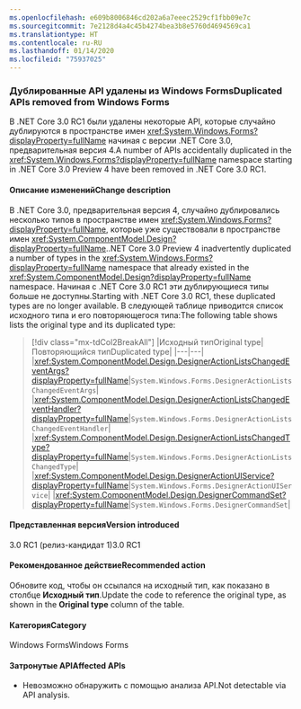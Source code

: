 ```yaml
---
ms.openlocfilehash: e609b8006846cd202a6a7eeec2529cf1fbb09e7c
ms.sourcegitcommit: 7e2128d4a4c45b4274bea3b8e5760d4694569ca1
ms.translationtype: HT
ms.contentlocale: ru-RU
ms.lasthandoff: 01/14/2020
ms.locfileid: "75937025"
---
```

### <a name="duplicated-apis-removed-from-windows-forms"></a><span data-ttu-id="84dff-101">Дублированные API удалены из Windows Forms</span><span class="sxs-lookup"><span data-stu-id="84dff-101">Duplicated APIs removed from Windows Forms</span></span>

<span data-ttu-id="84dff-102">В .NET Core 3.0 RC1 были удалены некоторые API, которые случайно дублируются в пространстве имен <xref:System.Windows.Forms?displayProperty=fullName> начиная с версии .NET Core 3.0, предварительная версия 4.</span><span class="sxs-lookup"><span data-stu-id="84dff-102">A number of APIs accidentally duplicated in the <xref:System.Windows.Forms?displayProperty=fullName> namespace starting in .NET Core 3.0 Preview 4 have been removed in .NET Core 3.0 RC1.</span></span>

#### <a name="change-description"></a><span data-ttu-id="84dff-103">Описание изменений</span><span class="sxs-lookup"><span data-stu-id="84dff-103">Change description</span></span>

<span data-ttu-id="84dff-104">В .NET Core 3.0, предварительная версия 4, случайно дублировались несколько типов в пространстве имен <xref:System.Windows.Forms?displayProperty=fullName>, которые уже существовали в пространстве имен <xref:System.ComponentModel.Design?displayProperty=fullName>.</span><span class="sxs-lookup"><span data-stu-id="84dff-104">.NET Core 3.0 Preview 4 inadvertently duplicated a number of types in the <xref:System.Windows.Forms?displayProperty=fullName> namespace that already existed in the <xref:System.ComponentModel.Design?displayProperty=fullName> namespace.</span></span> <span data-ttu-id="84dff-105">Начиная с .NET Core 3.0 RC1 эти дублирующиеся типы больше не доступны.</span><span class="sxs-lookup"><span data-stu-id="84dff-105">Starting with .NET Core 3.0 RC1, these duplicated types are no longer available.</span></span> <span data-ttu-id="84dff-106">В следующей таблице приводится список исходного типа и его повторяющегося типа:</span><span class="sxs-lookup"><span data-stu-id="84dff-106">The following table shows lists the original type and its duplicated type:</span></span>

> [!div class="mx-tdCol2BreakAll"]
> |<span data-ttu-id="84dff-107">Исходный тип</span><span class="sxs-lookup"><span data-stu-id="84dff-107">Original type</span></span>|<span data-ttu-id="84dff-108">Повторяющийся тип</span><span class="sxs-lookup"><span data-stu-id="84dff-108">Duplicated type</span></span>|
> |---|---|
> |<xref:System.ComponentModel.Design.DesignerActionListsChangedEventArgs?displayProperty=fullName>|`System.Windows.Forms.DesignerActionListsChangedEventArgs`|
> |<xref:System.ComponentModel.Design.DesignerActionListsChangedEventHandler?displayProperty=fullName>|`System.Windows.Forms.DesignerActionListsChangedEventHandler`|
> |<xref:System.ComponentModel.Design.DesignerActionListsChangedType?displayProperty=fullName>|`System.Windows.Forms.DesignerActionListsChangedType`|
> |<xref:System.ComponentModel.Design.DesignerActionUIService?displayProperty=fullName>|`System.Windows.Forms.DesignerActionUIService`|
> |<xref:System.ComponentModel.Design.DesignerCommandSet?displayProperty=fullName>|`System.Windows.Forms.DesignerCommandSet`|

#### <a name="version-introduced"></a><span data-ttu-id="84dff-109">Представленная версия</span><span class="sxs-lookup"><span data-stu-id="84dff-109">Version introduced</span></span>

<span data-ttu-id="84dff-110">3.0 RC1 (релиз-кандидат 1)</span><span class="sxs-lookup"><span data-stu-id="84dff-110">3.0 RC1</span></span>

#### <a name="recommended-action"></a><span data-ttu-id="84dff-111">Рекомендованное действие</span><span class="sxs-lookup"><span data-stu-id="84dff-111">Recommended action</span></span>

<span data-ttu-id="84dff-112">Обновите код, чтобы он ссылался на исходный тип, как показано в столбце **Исходный тип**.</span><span class="sxs-lookup"><span data-stu-id="84dff-112">Update the code to reference the original type, as shown in the **Original type** column of the table.</span></span>

#### <a name="category"></a><span data-ttu-id="84dff-113">Категория</span><span class="sxs-lookup"><span data-stu-id="84dff-113">Category</span></span>

<span data-ttu-id="84dff-114">Windows Forms</span><span class="sxs-lookup"><span data-stu-id="84dff-114">Windows Forms</span></span>

#### <a name="affected-apis"></a><span data-ttu-id="84dff-115">Затронутые API</span><span class="sxs-lookup"><span data-stu-id="84dff-115">Affected APIs</span></span>

- <span data-ttu-id="84dff-116">Невозможно обнаружить с помощью анализа API.</span><span class="sxs-lookup"><span data-stu-id="84dff-116">Not detectable via API analysis.</span></span>

<!--

### Affected APIs

- Not detectable via API analysis.

-->
